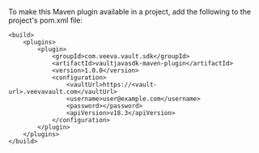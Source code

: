 To make this Maven plugin available in a project, add the following to the project's pom.xml file:

    <build>    
        <plugins>
            <plugin>
        		<groupId>com.veeva.vault.sdk</groupId>
	        	<artifactId>vaultjavasdk-maven-plugin</artifactId>
	        	<version>1.0.0</version>
	        	<configuration>
	        		<vaultUrl>https://<vault-url>.veevavault.com</vaultUrl>
	        		<username>user@example.com</username>
	        		<password></password>
	        		<apiVersion>v18.3</apiVersion>
	        	</configuration>
        	</plugin>
        </plugins>
    </build>    